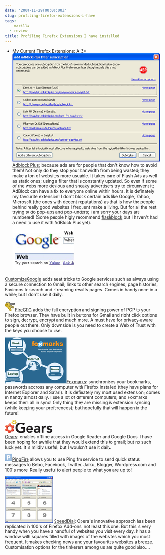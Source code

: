```yaml
---
date: '2008-11-29T00:00:00Z'
slug: profiling-firefox-extensions-i-have
tags:
  - mozilla
  - review
title: Profiling Firefox Extensions I have installed
---
```


- My Current Firefox Extensions: A-Z\*  
  [![image](/img/08/74.png)](/img/08/74.png)[Adblock Plus](https://addons.mozilla.org/en-US/firefox/addon/1865); because
  ads are for people that don't know how to avoid them! Not only do they stop
  your banwidth from being wasted; they make a ton of websites more usuable. It
  takes care of Flash Ads as well as static ones; using a filter that is
  constantly updated. So even if some of the webs more devious and sneaky
  advertisers try to circumvent it; AdBlock can have a fix to everyone online
  within hours. It is definately my favourite extension! I don't block certain
  ads like Google, Yahoo, Microsoft (the ones with decent reputations) as that
  is how the people behind really good websites I frequent make a living. But
  for all the rest trying to do pop-ups and pop-unders; I am sorry your days are
  numbered! (Some people higly recommend
  [flashblock](https://addons.mozilla.org/en-US/firefox/addon/433) but I haven't
  had a need to use it with AdBlock Plus yet).  
  [![image](/img/08/943948800.png)](/img/08/943948800.png)

[CustomizeGoogle](https://addons.mozilla.org/en-US/firefox/addon/743) adds neat
tricks to Google services such as always using a secure connection to Gmail;
links to other search engines, page histories, Favicons to search and streaming
results pages. Comes in handy once in a while; but I don't use it daily.

[![image](/img/08/1226529926.png)](/img/08/1226529926.png)[FireGPG](https://addons.mozilla.org/en-US/firefox/addon/4645)
adds the full encryption and signing power of PGP to your Firefox browser. They
have built in buttons for Gmail and right click options to sign, decrypt,
encrypt and much more. A must have for privacy-aware people out there. Only
downside is you need to create a Web of Trust with the keys you choose to use.

[![image](/img/08/1206748320.png)](/img/08/1206748320.png)[Foxmarks](https://addons.mozilla.org/en-US/firefox/addon/2410):
synchronises your bookmarks, passwords accross any computer with Firefox
installed (they have plans for Internet Explorer and Safari). It is definately
my most used extension; comes in handy almost daily. I use a lot of different
computers; and Foxmarks keeps them all in sync! Only thing they are missing is
extension syncing (while keeping your preferences); but hopefully that will
happen in the future!

[![image](/img/08/logo_153x43.gif)](/img/08/logo_153x43.gif)  
[Gears](http://gears.google.com/): enables offline access in Google Reader and
Google Docs. I have been hoping for awhile that they would extend this to gmail;
but no such luck yet. It is mildly useful; but I wouldn't use it daily.

[![image](/img/08/1222809990.png)](/img/08/1222809990.png)[PingFire](https://addons.mozilla.org/en-US/firefox/addon/8365)
allows you to use Ping.fm service to send quick status messages to Bebo,
Facebook, Twitter, Jaiku, Blogger, Wordpress.com and 100's more. Really useful
to alert people to what you are up to!

[![image](/img/08/1187524480.png)](/img/08/1187524480.png)
[SpeedDial](https://addons.mozilla.org/en-US/firefox/addon/4810): Opera's
innovative approach has been replicated in 100's of Firefox Add-ons; not least
this one. But this is very handy when you have a handful of websites you visit
every day. It has a window with squares filled with images of the websites which
you most frequent. It makes checking news and your favourites websites a breeze.
Customisation options for the tinkerers among us are quite good also....
